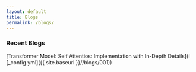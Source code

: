 ```yaml
---
layout: default
title: Blogs
permalink: /blogs/
---
```


### Recent Blogs
[Transformer Model: Self Attentios: Implementation with In-Depth Details](![_config.yml]({{ site.baseurl }}//blogs/001))
